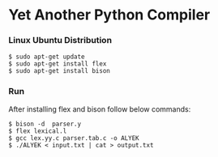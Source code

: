 # Yet Another Python Compiler

### Linux Ubuntu Distribution

``` 
$ sudo apt-get update
$ sudo apt-get install flex
$ sudo apt-get install bison

```

### Run 
After installing flex and bison follow below commands:

``` 
$ bison -d  parser.y
$ flex lexical.l
$ gcc lex.yy.c parser.tab.c -o ALYEK
$ ./ALYEK < input.txt | cat > output.txt

```

